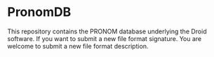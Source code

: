 # PronomDB
This repository contains the PRONOM database underlying the Droid software.  If you want to submit a new file format signature.  You are welcome to submit a new file format description.
